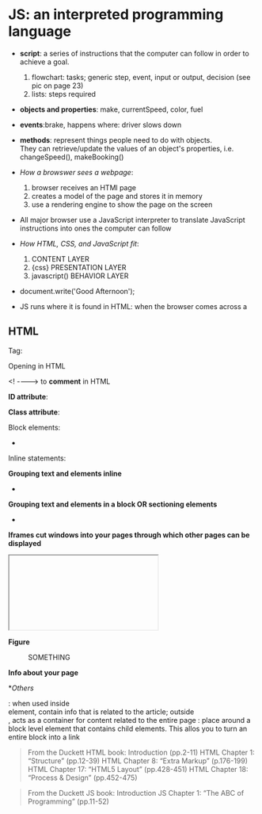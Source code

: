 
# JS: an interpreted programming language
- **script**: a series of instructions that the computer can follow in order to achieve a goal. 
    1. flowchart: tasks; generic step, event, input or output, decision (see pic on page 23)
    1. lists: steps required

- **objects and properties**: make, currentSpeed, color, fuel
- **events**:brake, happens where: driver slows down
- **methods**: represent things people need to do with objects. <br> They can retrieve/update the values of an object's properties, i.e. changeSpeed(), makeBooking()

- *How a browswer sees a webpage*:
    1. browser receives an HTMl page
    2. creates a model of the page and stores it in memory
    3. use a rendering engine to show the page on the screen
- All major browser use a JavaScript interpreter to translate JavaScript instructions into ones the computer can follow

- *How HTML, CSS, and JavaScript fit*:
    1. <html> CONTENT LAYER
    1. {css} PRESENTATION LAYER
    1. javascript() BEHAVIOR LAYER
    
- document.write('Good Afternoon');
- JS runs where it is found in HTML: when the browser comes across a <script> element;
    <script src=".js"></script>


## HTML 
Tag: <element></element>
<!DOCTYPE html> Opening in HTML
<! ----> to **comment** in HTML

**ID attribute**: <p id="pullquote"></p>

**Class attribute**:<p class="important"></p>

Block elements:<ul> <li></li></ul>
Inline statements: <em></em><b></b>

**Grouping text and elements inline**
- <span class="gallery">
    </span>
    
**Grouping text and elements in a block OR sectioning elements**
- <div id="header">
    </div><! --end of header -->
    
**Iframes cut windows into your pages through which other pages can be displayed**
<iframe
        width=""
        height=""
        src="">
</iframe>

**Figure**
<figure>
    <img src=""/>
    <figcaption> SOMETHING </figcaption>
</figure>


**Info about your page**
<meta name=""
      content="">
    
**Others*
<nav></nav>
<article></article>
<section></section>
<hgroup></hgroup>
<aside></aside>: when used inside <article> element, contain info that is related to the article; outside <article>, acts as a container for content related to the entire page
<a href=""></a>: place around a block level element that contains child elements. This allos you to turn an entire block into a link   
    

>From the Duckett HTML book:
>Introduction (pp.2-11)
>HTML Chapter 1: “Structure” (pp.12-39)
>HTML Chapter 8: “Extra Markup” (p.176-199)
>HTML Chapter 17: “HTML5 Layout” (pp.428-451)
>HTML Chapter 18: “Process & Design” (pp.452-475)

>From the Duckett JS book:
>Introduction
>JS Chapter 1: “The ABC of Programming” (pp.11-52)
